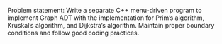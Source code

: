Problem statement:
Write a separate C++ menu-driven program to implement Graph ADT with the implementation for Prim’s algorithm, Kruskal’s algorithm, and Dijkstra’s algorithm. Maintain proper boundary conditions and follow good coding practices.
